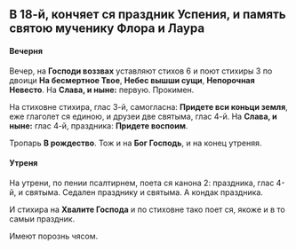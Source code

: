 
## В 18-й, кончяет ся праздник Успения, и память святою мученику Флора и Лаура 

#### Вечерня

Вечер, на **Господи воззвах** уставляют стихов 6 и поют стихиры 3 по двоици
**На бесмертное Твое**, **Небес вышши сущи**, **Непорочная Невесто**.
На **Слава, и ныне:** первую. Прокимен.

На стиховне стихира, глас 3-й, самогласна: **Придете вси коньци земля**, 
еже глаголет ся единою, и друзеи две святыма, глас 4-й. На **Слава, и ныне:** 
глас 4-й, праздника: **Придете воспоим**.

Тропарь **В рождество**. Тож и на **Бог Господь**, и на конец утреняя.

#### Утреня

На утрени, по пении псалтирнем, поета ся канона 2: праздника, глас 4-й, и святыма. 
Седален празднику и святыма. А кондак праздника.

И стихира на **Хвалите Господа** и по стиховне тако поет ся, якоже и в то
самыи праздник.

Имеют порознь чясом.
